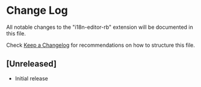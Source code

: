 # Change Log

All notable changes to the "i18n-editor-rb" extension will be documented in this file.

Check [Keep a Changelog](http://keepachangelog.com/) for recommendations on how to structure this file.

## [Unreleased]

- Initial release